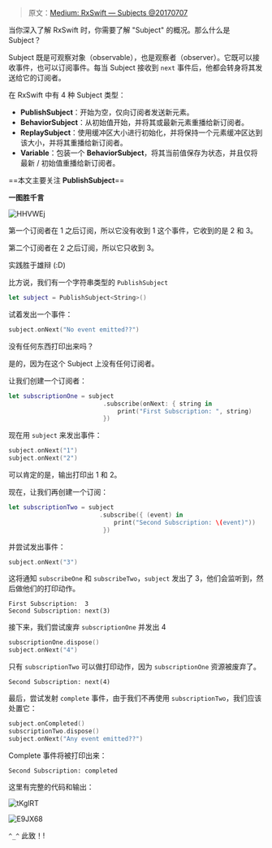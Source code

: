 > 原文：[Medium: RxSwift — Subjects @20170707](https://medium.com/fantageek/rxswift-subjects-part1-publishsubjects-103ff6b06932)



当你深入了解 RxSwift 时，你需要了解 "Subject" 的概况。那么什么是 Subject？

Subject 既是可观察对象（observable），也是观察者（observer）。它既可以接收事件，也可以订阅事件。每当 Subject 接收到 `next` 事件后，他都会转身将其发送给它的订阅者。



在 RxSwift 中有 4 种 Subject 类型：

* **PublishSubject**：开始为空，仅向订阅者发送新元素。
* **BehaviorSubject**：从初始值开始，并将其或最新元素重播给新订阅者。
* **ReplaySubject**：使用缓冲区大小进行初始化，并将保持一个元素缓冲区达到该大小，并将其重播给新订阅者。
*  **Variable**：包装一个 **BehaviorSubject**，将其当前值保存为状态，并且仅将最新 / 初始值重播给新订阅者。



==本文主要关注 **PublishSubject**==

**一图胜千言**

![HHVWEj](https://blog-andy0570-1256077835.cos.ap-shanghai.myqcloud.com/uPic/HHVWEj.png)

第一个订阅者在 1 之后订阅，所以它没有收到 1 这个事件，它收到的是 2 和 3。

第二个订阅者在 2 之后订阅，所以它只收到 3。



实践胜于雄辩 (:D)

比方说，我们有一个字符串类型的 `PublishSubject`

```swift
let subject = PublishSubject<String>()
```

试着发出一个事件：

```swift
subject.onNext("No event emitted??")
```

没有任何东西打印出来吗？

是的，因为在这个 Subject 上没有任何订阅者。

让我们创建一个订阅者：

```swift
let subscriptionOne = subject
                          .subscribe(onNext: { string in
                              print("First Subscription: ", string)
                          })
```

现在用 `subject` 来发出事件：

```swift
subject.onNext("1")
subject.onNext("2")
```

可以肯定的是，输出打印出 1 和 2。

现在，让我们再创建一个订阅：

```swift
let subscriptionTwo = subject
                         .subscribe({ (event) in
                             print("Second Subscription: \(event)"))
                          })
```

并尝试发出事件：

```swift
subject.onNext("3")
```

这将通知 `subscribeOne` 和 `subscribeTwo`，`subject` 发出了 3，他们会监听到，然后做他们的打印动作。

```text
First Subscription:  3
Second Subscription: next(3)
```

接下来，我们尝试废弃 `subscriptionOne` 并发出 4

```swift
subscriptionOne.dispose()
subject.onNext("4")
```

只有 `subscriptionTwo` 可以做打印动作，因为 `subscriptionOne` 资源被废弃了。

```text
Second Subscription: next(4)
```

最后，尝试发射 `complete` 事件，由于我们不再使用 `subscriptionTwo`，我们应该处置它：

```swift
subject.onCompleted()
subscriptionTwo.dispose()
subject.onNext("Any event emitted??")
```

Complete 事件将被打印出来：

```text
Second Subscription: completed
```

这里有完整的代码和输出：

![tKglRT](https://blog-andy0570-1256077835.cos.ap-shanghai.myqcloud.com/uPic/tKglRT.png)



![E9JX68](https://blog-andy0570-1256077835.cos.ap-shanghai.myqcloud.com/uPic/E9JX68.png)



`^_^`  此致！!

